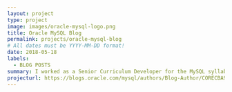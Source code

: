 ```yaml
---
layout: project
type: project
image: images/oracle-mysql-logo.png
title: Oracle MySQL Blog
permalink: projects/oracle-mysql-blog
# All dates must be YYYY-MM-DD format!
date: 2018-05-18
labels:
  - BLOG POSTS
summary: I worked as a Senior Curriculum Developer for the MySQL syllabus at Oracle University. Occasionally I would write some bite-size training tips as blog articles.
projecturl: https://blogs.oracle.com/mysql/authors/Blog-Author/CORECBA9FB2E82024B48B9DF0C964C1FA1AA/mark-lewin
---
```

